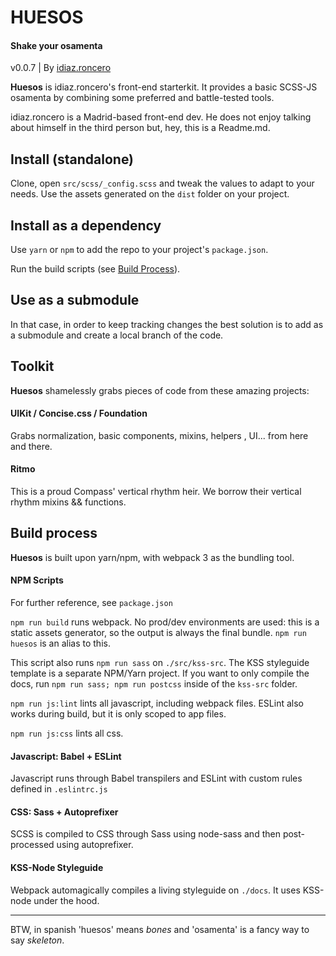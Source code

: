 # HUESOS
#### Shake your osamenta
v0.0.7 | By [idiaz.roncero](http://idiazroncero.com)

__Huesos__ is idiaz.roncero's front-end starterkit. It provides a basic SCSS-JS osamenta by combining some preferred and battle-tested tools.

idiaz.roncero is a Madrid-based front-end dev. He does not enjoy talking about himself in the third person but, hey, this is a Readme.md.

## Install (standalone)

Clone, open `src/scss/_config.scss` and tweak the values to adapt to your needs.
Use the assets generated on the `dist` folder on your project.

## Install as a dependency

Use `yarn` or `npm` to add the repo to your project's `package.json`.


Run the build scripts (see [Build Process](#build-process)).

## Use as a submodule

In that case, in order to keep tracking changes the best solution is to add as a submodule and create a local branch of the code.

## Toolkit

__Huesos__ shamelessly grabs pieces of code from these amazing projects:

#### UIKit / Concise.css / Foundation

Grabs normalization, basic components, mixins, helpers , UI... from here and there.

#### Ritmo

This is a proud Compass' vertical rhythm heir. We borrow their vertical rhythm mixins && functions. 


## Build process

__Huesos__ is built upon yarn/npm, with webpack 3 as the bundling tool.

#### NPM Scripts

For further reference, see `package.json`

`npm run build` runs webpack. No prod/dev environments are used: this is a static assets generator, so the output is always the final bundle. `npm run huesos` is an alias to this. 

This script also runs `npm run sass` on `./src/kss-src`. The KSS styleguide template is a separate NPM/Yarn project. If you want to only compile the docs, run `npm run sass; npm run postcss` inside of the `kss-src` folder.

`npm run js:lint` lints all javascript, including webpack files. ESLint also works during build, but it is only scoped to app files.

`npm run js:css` lints all css.

#### Javascript: Babel + ESLint

Javascript runs through Babel transpilers and ESLint with custom rules defined in `.eslintrc.js`

#### CSS: Sass + Autoprefixer

SCSS is compiled to CSS through Sass using node-sass and then post-processed using autoprefixer.

#### KSS-Node Styleguide

Webpack automagically compiles a living styleguide on `./docs`. It uses KSS-node under the hood.

___

BTW, in spanish 'huesos' means *bones* and 'osamenta' is a fancy way to say *skeleton*.
